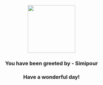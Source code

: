 <p align="center">
    <img src="https://raw.githubusercontent.com/PokeAPI/sprites/master/sprites/pokemon/516.png" width="150" height="150">
</p>
<h3 align="center">You have been greeted by - <b>Simipour</b></h3>
<h3 align="center">Have a wonderful day!</h3>
